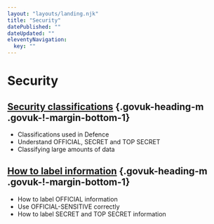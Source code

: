 ```yaml
---
layout: "layouts/landing.njk"
title: "Security"
datePublished: ""
dateUpdated: ""
eleventyNavigation:
  key: ""
---
```


# Security

## [Security classifications](/security/security-classifications) {.govuk-heading-m .govuk-!-margin-bottom-1}

- Classifications used in Defence
- Understand OFFICIAL, SECRET and TOP SECRET
- Classifying large amounts of data

## [How to label information](/security/how-to-label-information) {.govuk-heading-m .govuk-!-margin-bottom-1}

- How to label OFFICIAL information
- Use OFFICIAL-SENSITIVE correctly
- How to label SECRET and TOP SECRET information
